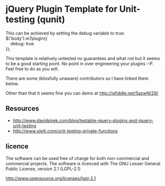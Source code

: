 <h1>jQuery Plugin Template for Unit-testing (qunit)</h1>

<p>This can be achieved by setting the debug variable to true:<br />
$('body').m7plugin({<br />
&nbsp;&nbsp;&nbsp;&nbsp;debug: true<br />
});</p>
<p>This template is relatively untested no guarantees and what not but it seems to be a good starting point. No point in over engineering your plugins :-P. Feel free to do as you will.</p>

<p>There are some (blissfully unaware) contributors so I have linked them below.</p>

<p>Other than that it seems fine you can demo at <a target="_blank" href="http://bit.ly/11DRTNd">http://jsfiddle.net/5azwN/29/</a></p>

<h2>Resources</h2>

<ul>
	<li><a href="http://www.davidpirek.com/blog/testable-jquery-plugins-and-jquery-unit-testing">http://www.davidpirek.com/blog/testable-jquery-plugins-and-jquery-unit-testing</a></li>
	<li><a href="http://www.sjeiti.com/unit-testing-private-functions/">http://www.sjeiti.com/unit-testing-private-functions</a></li>
</ul>

<h2>licence</h2>

<p>The software can be used free of charge for both non-commercial and 
	commercial projects. The software is licenced with The GNU Lesser 
	General Public License, version 2.1 (LGPL-2.1)</p>

<a href="http://www.opensource.org/licenses/lgpl-2.1">http://www.opensource.org/licenses/lgpl-2.1</a>
